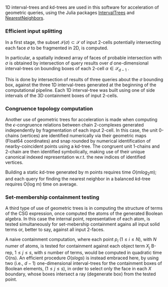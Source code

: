 1D interval-trees and $k$d-trees are used in this software for acceleration of geometric queries, using the Julia packages [IntervalTrees](https://github.com/BioJulia/IntervalTrees.jl) and [NearestNeighbors](https://github.com/KristofferC/NearestNeighbors.jl).

### Efficient input splitting

In a first stage, the subset $\mathcal{I}(\sigma) \subset \mathcal{S}$ of input 2-cells potentially intersecting each face $\sigma$ to be fragmented in 2D, is computed. 

In particular, a spatially indexed array of faces of probable intersection with $\sigma$ is obtained by intersection of query results over $d$ one-dimensional interval-trees on bounding boxes of each 2-cell $\alpha \in \mathcal{S}_{d-1}$ . 

This is done by intersection of results of three queries about the $\sigma$
bounding box, against the three 1D interval-trees generated at the beginning of the computational pipeline. Each 1D interval-tree was built using one of side intervals of the 3D containment boxes of input 2-cells.

### Congruence topology computation

Another use of geometric trees for acceleration is made when computing the $\epsilon$-congruence relations between chain 2-complexes generated independently by fragmentation of each input 2-cell.
In this case, the unit 0-chains (vertices) are identified numerically via their geometric maps (Float64 coordinates) and snap rounded by numerical identification of nearby-coincident points using a kd-tree. The congruent unit 1-chains and 2-chain
are then identified symbolically, making use of their unique canonical indexed representation w.r.t. the new indices of identified vertices.

Building a static $k$d-tree generated by m points requires time $O(m log_2 m)$; and each query for finding the nearest neighbor in a balanced $k$d-tree requires O(log m) time on average.


### Set-membership containment testing

A third type of use of geometric trees is in computing the structure of terms of the CSG expression, once computed the atoms of the generated Boolean algebra. In this case the internal point, representative of each atom, is tested simultaneously for set-mebership containment agains all input solid terms or, better to say, against all input 2-faces.

A naive containment computation, where each point $p_i$ ($1\leq i \leq N$), with $N$ numer of atoms, is tested for containment against each object term $X_j$ B-rep, $1 \leq  j \leq s$, with $s$ number of terms, would be computed in quadratic time O(ns). An efficient  procedure $O(s log s)$ is instead embraced here, by using two (i.e., $d-1$) one-dimensional interval-trees for the containment boxes of Boolean elements, $(1 \leq j \leq s)$, in order to select only the face in each $X$ boundary, whose boxes intersect a ray (degenerate box) from the tested point. 


